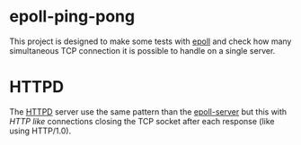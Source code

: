 # epoll-ping-pong
This project is designed to make some tests with [epoll](http://man7.org/linux/man-pages/man7/epoll.7.html) and check how many simultaneous TCP connection it is possible to handle on a single server.


# HTTPD
The [HTTPD](./httpd.md) server use the same pattern than the [epoll-server](./epoll-server.md) but this with *HTTP like* connections closing the TCP socket after each response (like using HTTP/1.0).